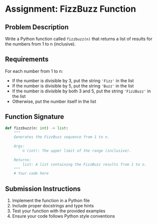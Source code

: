 # Assignment: FizzBuzz Function

## Problem Description
Write a Python function called `fizzbuzz(n)` that returns a list of results for the numbers from 1 to n (inclusive).

## Requirements
For each number from 1 to n:
- If the number is divisible by 3, put the string `'Fizz'` in the list
- If the number is divisible by 5, put the string `'Buzz'` in the list  
- If the number is divisible by both 3 and 5, put the string `'FizzBuzz'` in the list
- Otherwise, put the number itself in the list

## Function Signature
```python
def fizzbuzz(n: int) -> list:
    """
    Generates the FizzBuzz sequence from 1 to n.
    
    Args:
        n (int): The upper limit of the range (inclusive).
        
    Returns:
        list: A list containing the FizzBuzz results from 1 to n.
    """
    # Your code here
```

## Submission Instructions
1. Implement the function in a Python file
2. Include proper docstrings and type hints
3. Test your function with the provided examples
4. Ensure your code follows Python style conventions
